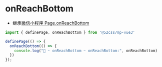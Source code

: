 # onReachBottom

* 继承[微信小程序 Page.onReachBottom](https://developers.weixin.qq.com/miniprogram/dev/reference/api/Page.html#onReachBottom)

```ts
import { definePage, onReachBottom } from '@52css/mp-vue3'

definePage(() => {
  onReachBottom(() => {
    console.log("🚀 ~ onReachBottom ~ onReachBottom:", onReachBottom)
  })
});
```